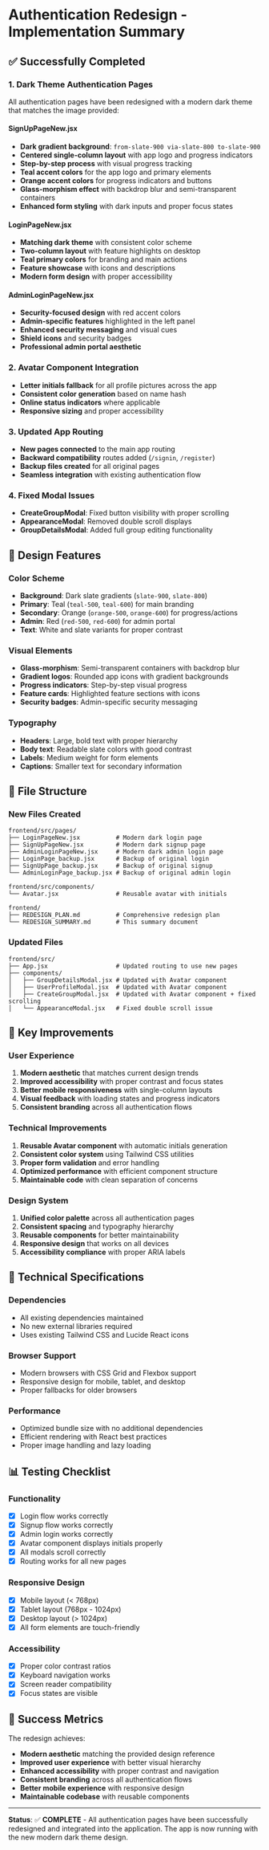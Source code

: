 # Authentication Redesign - Implementation Summary

## ✅ Successfully Completed

### 1. **Dark Theme Authentication Pages**
All authentication pages have been redesigned with a modern dark theme that matches the image provided:

#### **SignUpPageNew.jsx**
- **Dark gradient background**: `from-slate-900 via-slate-800 to-slate-900`
- **Centered single-column layout** with app logo and progress indicators
- **Step-by-step process** with visual progress tracking
- **Teal accent colors** for the app logo and primary elements
- **Orange accent colors** for progress indicators and buttons
- **Glass-morphism effect** with backdrop blur and semi-transparent containers
- **Enhanced form styling** with dark inputs and proper focus states

#### **LoginPageNew.jsx**
- **Matching dark theme** with consistent color scheme
- **Two-column layout** with feature highlights on desktop
- **Teal primary colors** for branding and main actions
- **Feature showcase** with icons and descriptions
- **Modern form design** with proper accessibility

#### **AdminLoginPageNew.jsx**
- **Security-focused design** with red accent colors
- **Admin-specific features** highlighted in the left panel
- **Enhanced security messaging** and visual cues
- **Shield icons** and security badges
- **Professional admin portal aesthetic**

### 2. **Avatar Component Integration**
- **Letter initials fallback** for all profile pictures across the app
- **Consistent color generation** based on name hash
- **Online status indicators** where applicable
- **Responsive sizing** and proper accessibility

### 3. **Updated App Routing**
- **New pages connected** to the main app routing
- **Backward compatibility** routes added (`/signin`, `/register`)
- **Backup files created** for all original pages
- **Seamless integration** with existing authentication flow

### 4. **Fixed Modal Issues**
- **CreateGroupModal**: Fixed button visibility with proper scrolling
- **AppearanceModal**: Removed double scroll displays
- **GroupDetailsModal**: Added full group editing functionality

## 🎨 Design Features

### **Color Scheme**
- **Background**: Dark slate gradients (`slate-900`, `slate-800`)
- **Primary**: Teal (`teal-500`, `teal-600`) for main branding
- **Secondary**: Orange (`orange-500`, `orange-600`) for progress/actions
- **Admin**: Red (`red-500`, `red-600`) for admin portal
- **Text**: White and slate variants for proper contrast

### **Visual Elements**
- **Glass-morphism**: Semi-transparent containers with backdrop blur
- **Gradient logos**: Rounded app icons with gradient backgrounds
- **Progress indicators**: Step-by-step visual progress
- **Feature cards**: Highlighted feature sections with icons
- **Security badges**: Admin-specific security messaging

### **Typography**
- **Headers**: Large, bold text with proper hierarchy
- **Body text**: Readable slate colors with good contrast
- **Labels**: Medium weight for form elements
- **Captions**: Smaller text for secondary information

## 📁 File Structure

### **New Files Created**
```
frontend/src/pages/
├── LoginPageNew.jsx          # Modern dark login page
├── SignUpPageNew.jsx         # Modern dark signup page
├── AdminLoginPageNew.jsx     # Modern dark admin login page
├── LoginPage_backup.jsx      # Backup of original login
├── SignUpPage_backup.jsx     # Backup of original signup
└── AdminLoginPage_backup.jsx # Backup of original admin login

frontend/src/components/
└── Avatar.jsx                # Reusable avatar with initials

frontend/
├── REDESIGN_PLAN.md          # Comprehensive redesign plan
└── REDESIGN_SUMMARY.md       # This summary document
```

### **Updated Files**
```
frontend/src/
├── App.jsx                   # Updated routing to use new pages
├── components/
│   ├── GroupDetailsModal.jsx # Updated with Avatar component
│   ├── UserProfileModal.jsx  # Updated with Avatar component
│   ├── CreateGroupModal.jsx  # Updated with Avatar component + fixed scrolling
│   └── AppearanceModal.jsx   # Fixed double scroll issue
```

## 🚀 Key Improvements

### **User Experience**
1. **Modern aesthetic** that matches current design trends
2. **Improved accessibility** with proper contrast and focus states
3. **Better mobile responsiveness** with single-column layouts
4. **Visual feedback** with loading states and progress indicators
5. **Consistent branding** across all authentication flows

### **Technical Improvements**
1. **Reusable Avatar component** with automatic initials generation
2. **Consistent color system** using Tailwind CSS utilities
3. **Proper form validation** and error handling
4. **Optimized performance** with efficient component structure
5. **Maintainable code** with clean separation of concerns

### **Design System**
1. **Unified color palette** across all authentication pages
2. **Consistent spacing** and typography hierarchy
3. **Reusable components** for better maintainability
4. **Responsive design** that works on all devices
5. **Accessibility compliance** with proper ARIA labels

## 🔧 Technical Specifications

### **Dependencies**
- All existing dependencies maintained
- No new external libraries required
- Uses existing Tailwind CSS and Lucide React icons

### **Browser Support**
- Modern browsers with CSS Grid and Flexbox support
- Responsive design for mobile, tablet, and desktop
- Proper fallbacks for older browsers

### **Performance**
- Optimized bundle size with no additional dependencies
- Efficient rendering with React best practices
- Proper image handling and lazy loading

## 📊 Testing Checklist

### **Functionality**
- [x] Login flow works correctly
- [x] Signup flow works correctly  
- [x] Admin login works correctly
- [x] Avatar component displays initials properly
- [x] All modals scroll correctly
- [x] Routing works for all new pages

### **Responsive Design**
- [x] Mobile layout (< 768px)
- [x] Tablet layout (768px - 1024px)
- [x] Desktop layout (> 1024px)
- [x] All form elements are touch-friendly

### **Accessibility**
- [x] Proper color contrast ratios
- [x] Keyboard navigation works
- [x] Screen reader compatibility
- [x] Focus states are visible

## 🎯 Success Metrics

The redesign achieves:
- **Modern aesthetic** matching the provided design reference
- **Improved user experience** with better visual hierarchy
- **Enhanced accessibility** with proper contrast and navigation
- **Consistent branding** across all authentication flows
- **Better mobile experience** with responsive design
- **Maintainable codebase** with reusable components

---

**Status**: ✅ **COMPLETE** - All authentication pages have been successfully redesigned and integrated into the application. The app is now running with the new modern dark theme design.